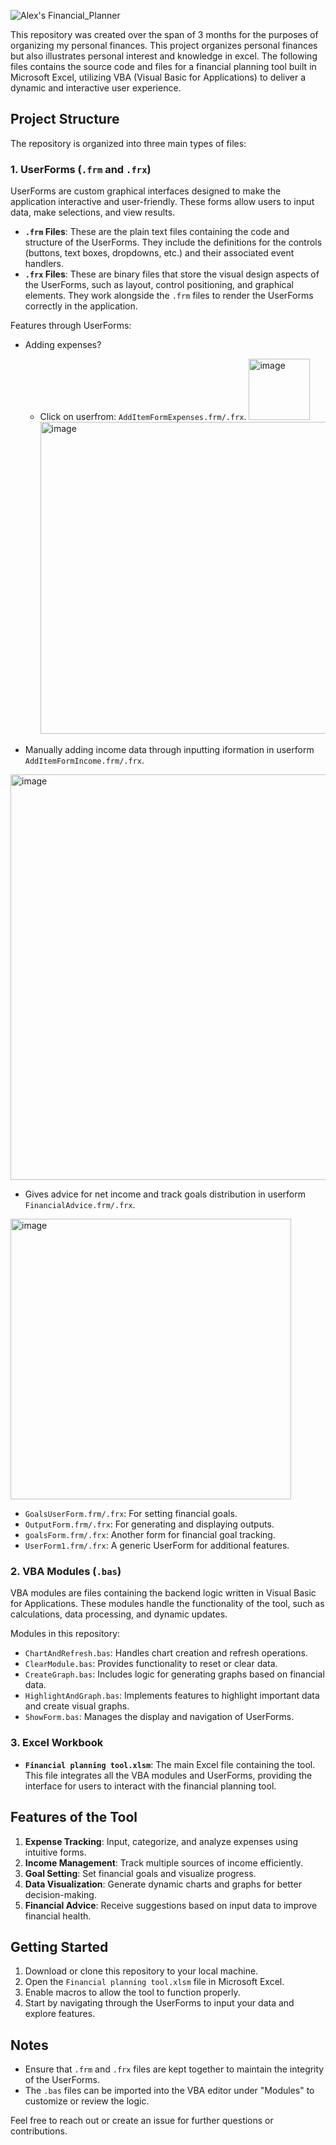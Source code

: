 ![Alex's Financial_Planner](https://github.com/user-attachments/assets/4b67d23b-2125-48bd-9a25-71df600eae7d)




This repository was created over the span of 3 months for the purposes of organizing my personal finances. This project organizes personal finances but also illustrates personal interest and knowledge in excel. The following files contains the source code and files for a financial planning tool built in Microsoft Excel, utilizing VBA (Visual Basic for Applications) to deliver a dynamic and interactive user experience.

## Project Structure

The repository is organized into three main types of files:

### 1. UserForms (`.frm` and `.frx`)
UserForms are custom graphical interfaces designed to make the application interactive and user-friendly. These forms allow users to input data, make selections, and view results.

- **`.frm` Files**: These are the plain text files containing the code and structure of the UserForms. They include the definitions for the controls (buttons, text boxes, dropdowns, etc.) and their associated event handlers.
- **`.frx` Files**: These are binary files that store the visual design aspects of the UserForms, such as layout, control positioning, and graphical elements. They work alongside the `.frm` files to render the UserForms correctly in the application.

Features through UserForms:
- Adding expenses?
  + Click on userfrom: `AddItemFormExpenses.frm/.frx`.
<img width="98" alt="image" src="https://github.com/user-attachments/assets/a9891ebc-7b3b-4106-a733-70ec6da54818" /> <img width="499" alt="image" src="https://github.com/user-attachments/assets/5d4ea8f9-8e68-49b4-9cf6-37e11ab8bba4" />

- Manually adding income data through inputting iformation in userform `AddItemFormIncome.frm/.frx`.
<img width="649" alt="image" src="https://github.com/user-attachments/assets/35efc039-5ade-42be-becf-ad29d70cfb12" />
  
- Gives advice for net income and track goals distribution in userform `FinancialAdvice.frm/.frx`.
<img width="449" alt="image" src="https://github.com/user-attachments/assets/000d4424-5fb0-46e5-8f46-81f06e5d3677" />

- `GoalsUserForm.frm/.frx`: For setting financial goals.
- `OutputForm.frm/.frx`: For generating and displaying outputs.
- `goalsForm.frm/.frx`: Another form for financial goal tracking.
- `UserForm1.frm/.frx`: A generic UserForm for additional features.

### 2. VBA Modules (`.bas`)
VBA modules are files containing the backend logic written in Visual Basic for Applications. These modules handle the functionality of the tool, such as calculations, data processing, and dynamic updates.

Modules in this repository:
- `ChartAndRefresh.bas`: Handles chart creation and refresh operations.
- `ClearModule.bas`: Provides functionality to reset or clear data.
- `CreateGraph.bas`: Includes logic for generating graphs based on financial data.
- `HighlightAndGraph.bas`: Implements features to highlight important data and create visual graphs.
- `ShowForm.bas`: Manages the display and navigation of UserForms.

### 3. Excel Workbook
- **`Financial planning tool.xlsm`**: The main Excel file containing the tool. This file integrates all the VBA modules and UserForms, providing the interface for users to interact with the financial planning tool.

## Features of the Tool
1. **Expense Tracking**: Input, categorize, and analyze expenses using intuitive forms.
2. **Income Management**: Track multiple sources of income efficiently.
3. **Goal Setting**: Set financial goals and visualize progress.
4. **Data Visualization**: Generate dynamic charts and graphs for better decision-making.
5. **Financial Advice**: Receive suggestions based on input data to improve financial health.

## Getting Started
1. Download or clone this repository to your local machine.
2. Open the `Financial planning tool.xlsm` file in Microsoft Excel.
3. Enable macros to allow the tool to function properly.
4. Start by navigating through the UserForms to input your data and explore features.

## Notes
- Ensure that `.frm` and `.frx` files are kept together to maintain the integrity of the UserForms.
- The `.bas` files can be imported into the VBA editor under "Modules" to customize or review the logic.

Feel free to reach out or create an issue for further questions or contributions.
